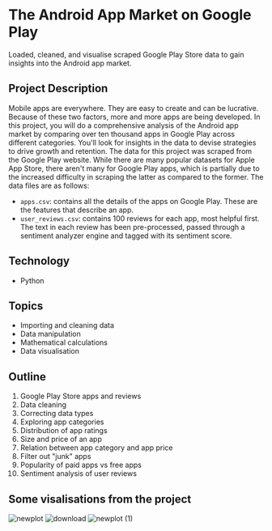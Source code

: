 # The Android App Market on Google Play
Loaded, cleaned, and visualise scraped Google Play Store data to gain insights into the Android app market.
## Project Description
Mobile apps are everywhere. They are easy to create and can be lucrative. Because of these two factors, more and more apps are being developed. In this project, you will do a comprehensive analysis of the Android app market by comparing over ten thousand apps in Google Play across different categories. You'll look for insights in the data to devise strategies to drive growth and retention. The data for this project was scraped from the Google Play website. While there are many popular datasets for Apple App Store, there aren't many for Google Play apps, which is partially due to the increased difficulty in scraping the latter as compared to the former. The data files are as follows:
- `apps.csv`: contains all the details of the apps on Google Play. These are the features that describe an app.
- `user_reviews.csv`: contains 100 reviews for each app, most helpful first. The text in each review has been pre-processed, passed through a sentiment analyzer engine and tagged with its sentiment score.
## Technology
- Python
## Topics
- Importing and cleaning data
- Data manipulation
- Mathematical calculations
- Data visualisation
## Outline
1. Google Play Store apps and reviews
2. Data cleaning
3. Correcting data types
4. Exploring app categories
5. Distribution of app ratings
6. Size and price of an app
7. Relation between app category and app price
8. Filter out "junk" apps
9. Popularity of paid apps vs free apps
10. Sentiment analysis of user reviews
## Some visalisations from the project
![newplot](https://user-images.githubusercontent.com/102339940/160275696-0db322c2-1f11-434f-b95d-b36820108f48.png)
![download](https://user-images.githubusercontent.com/102339940/160275698-bb3b2ad2-ff70-4e55-ae3d-c09e11ea4cf0.png)
![newplot (1)](https://user-images.githubusercontent.com/102339940/160275695-72445a24-60aa-4ad1-a07f-7012dd2c6c1b.png)

